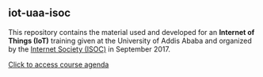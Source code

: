 ## iot-uaa-isoc

This repository contains the material used and developed for an **Internet of Things (IoT)** training given at the University of Addis Ababa and organized by the [Internet Society (ISOC)](https://www.internetsociety.org/) in September 2017. 

[Click to access course agenda](agenda.md)
